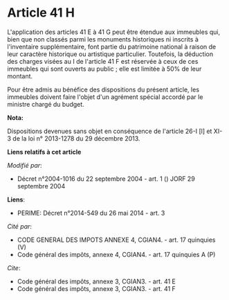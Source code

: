 # Article 41 H

L'application des articles 41 E à 41 G peut être étendue aux immeubles qui, bien que non classés parmi les monuments
historiques ni inscrits à l'inventaire supplémentaire, font partie du patrimoine national à raison de leur caractère
historique ou artistique particulier. Toutefois, la déduction des charges visées au I de l'article 41 F est réservée à ceux
de ces immeubles qui sont ouverts au public ; elle est limitée à 50% de leur montant. 

Pour être admis au bénéfice des dispositions du présent article, les immeubles doivent faire l'objet d'un agrément spécial
accordé par le ministre chargé du budget.

**Nota:**

Dispositions devenues sans objet en conséquence de l'article 26-I [l] et XI-3 de la loi n° 2013-1278 du 29 décembre 2013.

**Liens relatifs à cet article**

_Modifié par_:

  - Décret n°2004-1016 du 22 septembre 2004 - art. 1 () JORF 29 septembre 2004

**Liens**:

  - PERIME: Décret n°2014-549 du 26 mai 2014 - art. 3

_Cité par_:

  - CODE GENERAL DES IMPOTS ANNEXE 4, CGIAN4. - art. 17 quinquies (V)
  - Code général des impôts, annexe 4, CGIAN4. - art. 17 quinquies A (P)

_Cite_:

  - Code général des impôts, annexe 3, CGIAN3. - art. 41 E
  - Code général des impôts, annexe 3, CGIAN3. - art. 41 F

